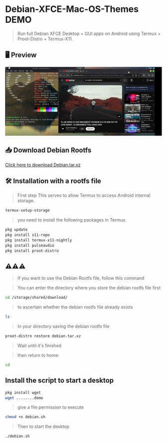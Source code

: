 # Debian-XFCE-Mac-OS-Themes DEMO

> Run full Debian XFCE Desktop + GUI apps on Android using Termux + Proot-Distro + Termux-X11.

## 🖥️ Preview

![preview](pic.jpg)


## 📥 Download Debian Rootfs

[Click here to download Debian.tar.xz](https://example.com/debian.tar.xz)






## 🛠️ Installation with a rootfs file

> First step
This serves to allow Termux to access Android internal storage.
```bash
termux-setup-storage
```


> you need to install the following packages in Termux.

```bash
pkg update
pkg install x11-repo
pkg install termux-x11-nightly
pkg install pulseaudio
pkg install proot-distro
```
## ⚠️⚠️⚠️

> If you want to use the Debian Rootfs file, follow this command

> You can enter the directory where you store the debian rootfs file first

```bash
cd /storage/shared/download/
```

> to ascertain whether the debian rootfs file already exists

```bash
ls
```

> In your directory saving the debian rootfs file

```bash
proot-distro restore debian.tar.xz
```

> Wait until it's finished

> then return to home

```bash
cd
```
## Install the script to start a desktop

```bash
pkg install wget
wget ........demo
```

> give a file permission to execute

```bash
chmod +x debian.sh
```
> Then to start the desktop

```bash
./debian.sh
```

